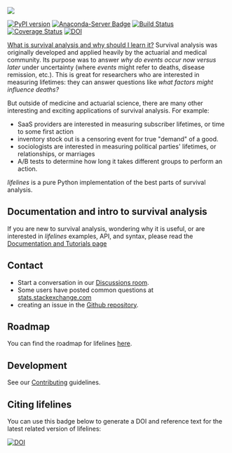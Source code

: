 ![](http://i.imgur.com/EOowdSD.png)

[![PyPI version](https://badge.fury.io/py/lifelines.svg)](https://badge.fury.io/py/lifelines)
[![Anaconda-Server Badge](https://anaconda.org/conda-forge/lifelines/badges/installer/conda.svg)](https://conda.anaconda.org/conda-forge)
[![Build Status](https://travis-ci.org/CamDavidsonPilon/lifelines.svg?branch=master)](https://travis-ci.org/CamDavidsonPilon/lifelines)
[![Coverage Status](https://coveralls.io/repos/github/CamDavidsonPilon/lifelines/badge.svg?branch=master)](https://coveralls.io/github/CamDavidsonPilon/lifelines?branch=master)
[![DOI](https://zenodo.org/badge/12420595.svg)](https://zenodo.org/badge/latestdoi/12420595)


[What is survival analysis and why should I learn it?](http://lifelines.readthedocs.org/en/latest/Survival%20Analysis%20intro.html)
 Survival analysis was originally developed and applied heavily by the actuarial and medical community. Its purpose was to answer *why do events occur now versus later* under uncertainty (where *events* might refer to deaths, disease remission, etc.). This is great for researchers who are interested in measuring lifetimes: they can answer questions like *what factors might influence deaths?*

But outside of medicine and actuarial science, there are many other interesting and exciting applications of survival analysis. For example:
- SaaS providers are interested in measuring subscriber lifetimes, or time to some first action
- inventory stock out is a censoring event for true "demand" of a good.
- sociologists are interested in measuring political parties' lifetimes, or relationships, or marriages
- A/B tests to determine how long it takes different groups to perform an action.

*lifelines* is a pure Python implementation of the best parts of survival analysis.


## Documentation and intro to survival analysis

If you are new to survival analysis, wondering why it is useful, or are interested in *lifelines* examples, API, and syntax, please read the [Documentation and Tutorials page](http://lifelines.readthedocs.org/en/latest/index.html)

## Contact
 - Start a conversation in our [Discussions room](https://github.com/CamDavidsonPilon/lifelines/discussions).
 - Some users have posted common questions at [stats.stackexchange.com](https://stats.stackexchange.com/search?tab=votes&q=%22lifelines%22%20is%3aquestion)
 - creating an issue in the [Github repository](https://github.com/camdavidsonpilon/lifelines).

## Roadmap
You can find the roadmap for lifelines [here](https://www.notion.so/camdp/6e2965207f564eb2a3e48b5937873c14?v=47edda47ab774ca2ac7532bb0c750559).

## Development

See our [Contributing](https://github.com/CamDavidsonPilon/lifelines/blob/master/.github/CONTRIBUTING.md) guidelines.

## Citing lifelines

You can use this badge below to generate a DOI and reference text for the latest related version of lifelines:

 [![DOI](https://zenodo.org/badge/12420595.svg)](https://zenodo.org/badge/latestdoi/12420595)
